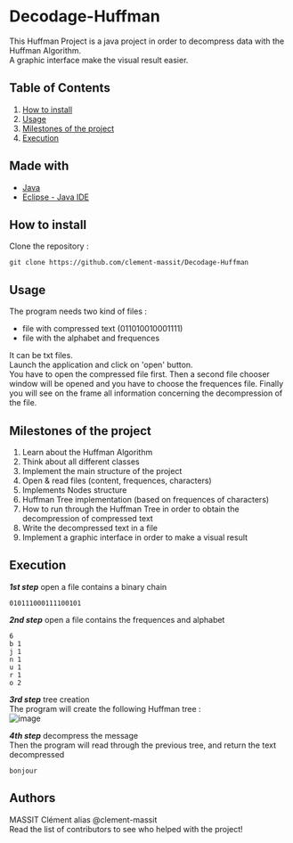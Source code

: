 # Decodage-Huffman  
This Huffman Project is a java project in order to decompress data with the Huffman Algorithm.  
A graphic interface make the visual result easier.  

## Table of Contents
1. [How to install](#How-to-install)  
2. [Usage](#Usage)  
3. [Milestones of the project](#Milestones-of-the-project)  
4. [Execution](#Execution)  

## Made with  
* [Java](https://www.java.com/fr)  
* [Eclipse - Java IDE](https://www.eclipse.org)

## How to install  
Clone the repository : 
```
git clone https://github.com/clement-massit/Decodage-Huffman
```  

## Usage
The program needs two kind of files : 
* file with compressed text (011010010001111)
* file with the alphabet and frequences  
  
  
It can be txt files.  
Launch the application and click on 'open' button.  
You have to open the compressed file first. Then a second file chooser window will be opened and you have to choose the frequences file.
Finally you will see on the frame all information concerning the decompression of the file. 

## Milestones of the project  
1. Learn about the Huffman Algorithm
2. Think about all different classes
3. Implement the main structure of the project
4. Open & read files (content, frequences, characters)
5. Implements Nodes structure
6. Huffman Tree implementation (based on frequences of characters)
7. How to run through the Huffman Tree in order to obtain the decompression of compressed text
8. Write the decompressed text in a file 
9. Implement a graphic interface in order to make a visual result  

## Execution  
__*1st step*__ open a file contains a binary chain  
```
010111000111100101
```

__*2nd step*__ open a file contains the frequences and alphabet  
```
6
b 1
j 1
n 1
u 1
r 1
o 2
```
__*3rd step*__ tree creation   
The program will create the following Huffman tree :  
![image](https://user-images.githubusercontent.com/72502592/121139006-934db800-c838-11eb-8d80-5ff602e2bd44.png)  

__*4th step*__ decompress the message  
Then the program will read through the previous tree, and return the text decompressed 
```
bonjour
```  
## Authors
MASSIT Clément alias @clement-massit  
Read the list of contributors to see who helped with the project!


